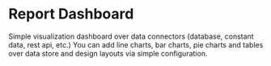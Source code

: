 # Report Dashboard

Simple visualization dashboard over data connectors (database, constant data, rest api, etc.)
You can add line charts, bar charts, pie charts and tables over data store and design layouts via simple configuration.
